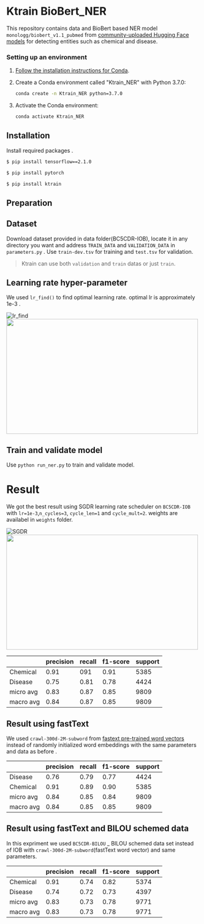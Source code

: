 # Ktrain BioBert_NER
This repository contains data and BioBert based NER model `monologg/biobert_v1.1_pubmed` from [community-uploaded Hugging Face models](https://huggingface.co/models) for detecting entities such as chemical and disease.

### Setting up an environment
1.  [Follow the installation instructions for Conda](https://conda.io/projects/conda/en/latest/user-guide/install/index.html?highlight=conda#regular-installation).
2. Create a Conda environment called "Ktrain_NER" with Python 3.7.0:
    ```bash
    conda create -n Ktrain_NER python=3.7.0
    ```
3. Activate the Conda environment:

    ```bash
    conda activate Ktrain_NER
    ```
## Installation
Install required packages .
```sh
$ pip install tensorflow==2.1.0
```
```sh
$ pip install pytorch
```
```sh
$ pip install ktrain
```

## Preparation
## Dataset
Download dataset provided in data folder(BC5CDR-IOB), locate it in any directory you want and address `TRAIN_DATA` and `VALIDATION_DATA` in `parameters.py` .
Use `train-dev.tsv` for training and `test.tsv` for validation.
> Ktrain can use both `validation` and `train` datas or just `train`.

## Learning rate hyper-parameter
We used `lr_find()` to find optimal learning rate. optimal lr is approximately 1e-3 .

![lr_find](https://gitlab.com/nlp-projects/ktrain/-/blob/master/pic/lr_find.png)
<img src="https://gitlab.com/nlp-projects/ktrain/-/blob/master/pic/lr_find.png"  width="500" height="300">


## Train and validate model
Use `python run_ner.py` to train and validate model.

# Result
We got the best result using SGDR learning rate scheduler on `BC5CDR-IOB` with `lr=1e-3`,`n_cycles=3`, `cycle_len=1` and `cycle_mult=2`. weights are availabel in `weights` folder.

![SGDR](https://gitlab.com/nlp-projects/ktrain/-/blob/master/pic/SGDR.png)
<img src="https://gitlab.com/nlp-projects/ktrain/-/blob/master/pic/SGDR.png"  width="500" height="300">

| | precision  | recall  | f1-score  | support  |
|---|---|---|---|---|
|  Chemical | 0.91  | 091  |  0.91 |5385
| Disease  |  0.75 | 0.81  |  0.78 |4424
| micro avg  | 0.83  | 0.87  | 0.85  |9809
| macro avg  |  0.84 | 0.87  | 0.85  |9809

## Result using fastText
We used `crawl-300d-2M-subword` from [fastext pre-trained word vectors](https://fasttext.cc/docs/en/english-vectors.html) instead of randomly initialized word embeddings with the same parameters and data as before .

| | precision  | recall  | f1-score  | support  |
|---|---|---|---|---|
|  Disease | 0.76  | 0.79  |  0.77 |4424
|  Chemical |  0.91 | 0.89  |  0.90 |5385
| micro avg  | 0.84  | 0.85  | 0.84  |9809
| macro avg  |  0.84 | 0.85  | 0.85  |9809

## Result using fastText and BILOU schemed data
In this expriment we used `BC5CDR-BILOU` _ BILOU schemed data set instead of IOB with `crawl-300d-2M-subword`(fastText word vector) and same parameters.

| | precision  | recall  | f1-score  | support  |
|---|---|---|---|---|
|  Chemical | 0.91  | 0.74  |  0.82 |5374
|  Disease |  0.74 | 0.72  |  0.73 |4397
| micro avg  | 0.83  | 0.73  | 0.78  |9771
| macro avg  |  0.83 | 0.73  | 0.78  |9771
